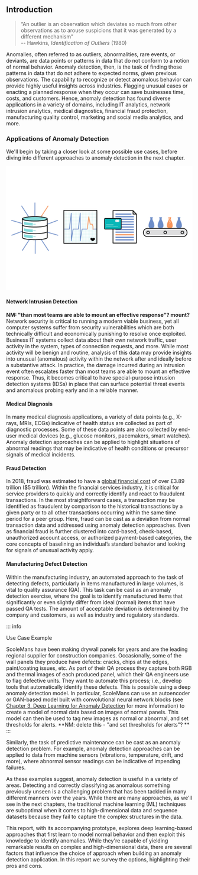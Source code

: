 ## Introduction

> “An outlier is an observation which deviates so much from other observations as to arouse suspicions that it was generated by a different mechanism”  
> -- Hawkins, _Identification of Outliers_ (1980)

Anomalies, often referred to as outliers, abnormalities, rare events, or
deviants, are data points or patterns in data that do not conform to a notion of
normal behavior. Anomaly detection, then, is the task of finding those patterns
in data that do not adhere to expected norms, given previous observations.
The capability to recognize or detect anomalous behavior can provide highly
useful insights across industries. Flagging unusual cases or enacting a planned
response when they occur can save businesses time, costs, and
customers. Hence, anomaly detection has found diverse applications in a variety
of domains, including IT analytics, network intrusion analytics, medical
diagnostics, financial fraud protection, manufacturing quality control,
marketing and social media analytics, and more.

### Applications of Anomaly Detection

We'll begin by taking a closer look at some possible use cases, before diving into different approaches to anomaly detection in the next chapter.

![Anomaly detection is relevant to several usecases - Network intrusion detection, Medical diagnosis, Fraud detection and manufacturing defect detection.](figures/ill-18.png)

#### Network Intrusion Detection
**NM: "than most teams are able to mount an effective response"? mount?**
Network security is critical to running a modern viable business, yet all computer
systems suffer from security vulnerabilities which are both technically
difficult and economically punishing to resolve once exploited. Business IT
systems collect data about their own network traffic, user activity in the
system, types of connection requests, and more. While most activity will be benign
and routine, analysis of this data may provide insights into unusual (anomalous)
activity within the network after and ideally before a substantive attack. In
practice, the damage incurred during an intrusion event often escalates faster
than most teams are able to mount an effective response. Thus, it becomes 
critical to have special-purpose intrusion detection systems (IDSs) in place that 
can surface potential threat events and anomalous probing early and in a reliable manner.

#### Medical Diagnosis

In many medical diagnosis applications, a variety of data points (e.g., X-rays,
MRIs, ECGs) indicative of health status are collected as part of diagnostic
processes. Some of these data points are also collected by end-user medical
devices (e.g., glucose monitors, pacemakers, smart watches). Anomaly detection
approaches can be applied to highlight situations of abnormal readings that may
be indicative of health conditions or precursor signals of medical incidents.  

#### Fraud Detection

In 2018, fraud was estimated to have a [global financial cost](http://www.crowe.ie/wp-content/uploads/2019/08/The-Financial-Cost-of-Fraud-2019.pdf) of over £3.89 trillion ($5
trillion). Within the financial services industry, it is critical for service
providers to quickly and correctly identify and react to fraudulent transactions. In the
most straightforward cases, a transaction may be identified as fraudulent
by comparison to the historical transactions by a given party or to all
other transactions occurring within the same time period for a peer group. Here,
fraud can be cast as a deviation from normal transaction data and addressed
using anomaly detection approaches. Even as financial fraud is further clustered
into card-based, check-based, unauthorized account access, or authorized
payment-based categories, the core concepts of baselining an individual’s
standard behavior and looking for signals of unusual activity apply.

#### Manufacturing Defect Detection

Within the manufacturing industry, an automated approach to the task of
detecting defects, particularly in items manufactured in large volumes, is vital to quality
assurance (QA). This task can be cast as an anomaly detection exercise, where the goal is to
identify manufactured items that significantly or even slightly differ from
ideal (normal) items that have passed QA tests. The amount of
acceptable deviation is determined by the company and customers, as well as
industry and regulatory standards. 

::: info

Use Case Example

ScoleMans have been making drywall panels for years and are the leading regional
supplier for construction companies. Occasionally, some of the wall panels they
produce have defects: cracks, chips at the edges, paint/coating issues, etc. As
part of their QA process they capture both RGB and thermal images of each produced
panel, which their QA engineers use to flag defective units. They want to automate
this process; i.e., develop tools that automatically identify these defects.
This is possible using a deep anomaly detection model.
In particular, ScoleMans can use an autoencoder or GAN-based model built with
convolutional neural network blocks (see [Chapter 3. Deep Learning for Anomaly Detection](#deep-learning-for-anomaly-detection) for more
information) to create a model of normal data based on images of normal panels.
This model can then be used to tag new images as normal or abnormal, and set thresholds for alerts.
**NM: delete this - "and set thresholds for alerts"? **
:::

Similarly, the task of predictive maintenance can be cast as an anomaly detection problem.
For example, anomaly detection approaches can be applied to data from machine
sensors (vibrations, temperature, drift, and more), where abnormal sensor readings
can be indicative of impending failures.

As these examples suggest, anomaly detection is useful in a variety of areas.
Detecting and correctly classifying as anomalous something previously unseen is a
challenging problem that has been tackled in many different manners over the
years. While there are many approaches, as we'll see in the next chapters, 
the traditional machine learning (ML) techniques
are suboptimal when it comes to high-dimensional data and sequence
datasets because they fail to capture the complex structures in the data.

This report, with its accompanying prototype, explores deep learning-based
approaches that first learn to model normal behavior and then exploit this
knowledge to identify anomalies. While they're capable of yielding remarkable results on
complex and high-dimensional data, there are several factors that influence the
choice of approach when building an anomaly detection application. In this
report we survey the options, highlighting their pros and cons.
